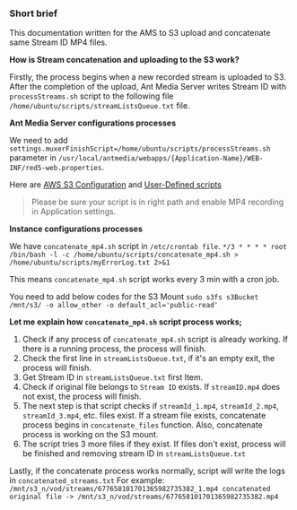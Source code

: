 ### Short brief

This documentation written for the AMS to S3 upload and concatenate same Stream ID MP4 files.

**How is Stream concatenation and uploading to the S3 work?**

Firstly, the process begins when a new recorded stream is uploaded to S3. After the completion of the upload, Ant Media Server writes Stream ID with `processStreams.sh` script to the following file `/home/ubuntu/scripts/streamListsQueue.txt` file.


**Ant Media Server configurations processes**

We need to add `settings.muxerFinishScript=/home/ubuntu/scripts/processStreams.sh` parameter in `/usr/local/antmedia/webapps/{Application-Name}/WEB-INF/red5-web.properties`. 

Here are [AWS S3 Configuration](https://github.com/ant-media/Ant-Media-Server/wiki/Amazon-(AWS)-S3-Integration) and [User-Defined scripts](https://github.com/ant-media/Ant-Media-Server/wiki/User-defined-Scripts)

> Please be sure your script is in right path and enable MP4 recording in Application settings.


**Instance configurations processes**

We have `concatenate_mp4.sh` script in `/etc/crontab file`. `*/3 * * * * root /bin/bash -l -c /home/ubuntu/scripts/concatenate_mp4.sh > /home/ubuntu/scripts/myErrorLog.txt 2>&1`

This means `concatenate_mp4.sh` script works every 3 min with a cron job.

You need to add below codes for the S3 Mount
`sudo s3fs s3Bucket /mnt/s3/ -o allow_other -o default_acl='public-read'`

**Let me explain how `concatenate_mp4.sh` script process works;**

1. Check if any process of `concatenate_mp4.sh` script is already working. If there is a running process, the process will finish. 
2. Check the first line in `streamListsQueue.txt`, if it's an empty exit, the process will finish. 
3. Get Stream ID in `streamListsQueue.txt` first Item. 
4. Check if original file belongs to `Stream ID` exists. If `streamID.mp4` does not exist, the process will finish. 
5. The next step is that script checks if `streamId_1.mp4`, `streamId_2.mp4`, `streamId_3.mp4`, etc. files exist. If a stream file exists, concatenate process begins in `concatenate_files` function. Also, concatenate process is working on the S3 mount. 
6. The script tries 3 more files if they exist. If files don't exist, process will be finished and removing stream ID in `streamListsQueue.txt`

Lastly, if the concatenate process works normally, script will write the logs in `concatenated_streams.txt` For example: `/mnt/s3_n/vod/streams/677658101701365982735382_1.mp4 concatenated original file -> /mnt/s3_n/vod/streams/677658101701365982735382.mp4`
